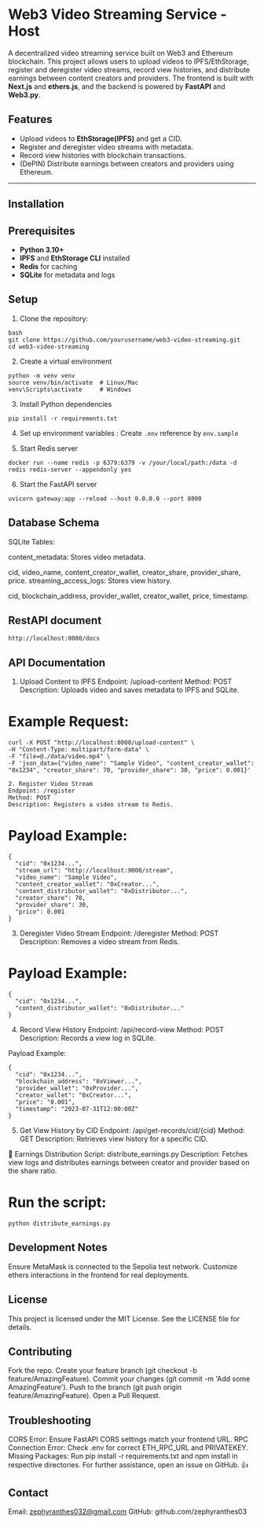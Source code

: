 # Web3 Video Streaming Service - Host

A decentralized video streaming service built on Web3 and Ethereum blockchain. This project allows users to upload videos to IPFS/EthStorage, register and deregister video streams, record view histories, and distribute earnings between content creators and providers. The frontend is built with **Next.js** and **ethers.js**, and the backend is powered by **FastAPI** and **Web3.py**.

## Features
- Upload videos to **EthStorage(IPFS)** and get a CID.
- Register and deregister video streams with metadata.
- Record view histories with blockchain transactions.
- (DePIN) Distribute earnings between creators and providers using Ethereum.

---

## Installation

## Prerequisites
- **Python 3.10+**
- **IPFS** and **EthStorage CLI** installed
- **Redis** for caching
- **SQLite** for metadata and logs

## Setup

1. Clone the repository:
```
bash
git clone https://github.com/yourusername/web3-video-streaming.git
cd web3-video-streaming
```

2. Create a virtual environment
```
python -m venv venv
source venv/bin/activate  # Linux/Mac
venv\Scripts\activate     # Windows
```

3. Install Python dependencies
```
pip install -r requirements.txt
```

4. Set up environment variables : Create `.env` reference by `env.sample`

5. Start Redis server
```
docker run --name redis -p 6379:6379 -v /your/local/path:/data -d redis redis-server --appendonly yes

```

6. Start the FastAPI server
```
uvicorn gateway:app --reload --host 0.0.0.0 --port 8000

```

## Database Schema

SQLite Tables:

content_metadata: Stores video metadata.

cid, video_name, content_creator_wallet, creator_share, provider_share, price.
streaming_access_logs: Stores view history.

cid, blockchain_address, provider_wallet, creator_wallet, price, timestamp.


## RestAPI document
```
http://localhost:8000/docs
```


## API Documentation

1. Upload Content to IPFS
Endpoint: /upload-content
Method: POST
Description: Uploads video and saves metadata to IPFS and SQLite.

# Example Request:

```
curl -X POST "http://localhost:8000/upload-content" \
-H "Content-Type: multipart/form-data" \
-F "file=@./data/video.mp4" \
-F 'json_data={"video_name": "Sample Video", "content_creator_wallet": "0x1234", "creator_share": 70, "provider_share": 30, "price": 0.001}'

2. Register Video Stream
Endpoint: /register
Method: POST
Description: Registers a video stream to Redis.
```

# Payload Example:

```
{
  "cid": "0x1234...",
  "stream_url": "http://localhost:9000/stream",
  "video_name": "Sample Video",
  "content_creator_wallet": "0xCreator...",
  "content_distributor_wallet": "0xDistributor...",
  "creator_share": 70,
  "provider_share": 30,
  "price": 0.001
}
```

3. Deregister Video Stream
Endpoint: /deregister
Method: POST
Description: Removes a video stream from Redis.

# Payload Example:

```
{
  "cid": "0x1234...",
  "content_distributor_wallet": "0xDistributor..."
}
```

4. Record View History
Endpoint: /api/record-view
Method: POST
Description: Records a view log in SQLite.

Payload Example:
```
{
  "cid": "0x1234...",
  "blockchain_address": "0xViewer...",
  "provider_wallet": "0xProvider...",
  "creator_wallet": "0xCreator...",
  "price": "0.001",
  "timestamp": "2023-07-31T12:00:00Z"
}
```

5. Get View History by CID
Endpoint: /api/get-records/cid/{cid}
Method: GET
Description: Retrieves view history for a specific CID.

💸 Earnings Distribution
Script: distribute_earnings.py
Description: Fetches view logs and distributes earnings between creator and provider based on the share ratio.

# Run the script:

```
python distribute_earnings.py
```

## Development Notes
Ensure MetaMask is connected to the Sepolia test network.
Customize ethers interactions in the frontend for real deployments.


## License
This project is licensed under the MIT License. See the LICENSE file for details.

## Contributing
Fork the repo.
Create your feature branch (git checkout -b feature/AmazingFeature).
Commit your changes (git commit -m 'Add some AmazingFeature').
Push to the branch (git push origin feature/AmazingFeature).
Open a Pull Request.

## Troubleshooting
CORS Error: Ensure FastAPI CORS settings match your frontend URL.
RPC Connection Error: Check .env for correct ETH_RPC_URL and PRIVATEKEY.
Missing Packages: Run pip install -r requirements.txt and npm install in respective directories.
For further assistance, open an issue on GitHub. 👍

## Contact
Email: zephyranthes032@gmail.com
GitHub: github.com/zephyranthes03
